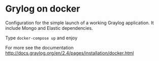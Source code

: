 # Grylog on docker

Configuration for the simple launch of a working Graylog application. It include Mongo and Elastic dependencies. 

Type
```docker-compose up```
and enjoy

For more see the documentation http://docs.graylog.org/en/2.4/pages/installation/docker.html

